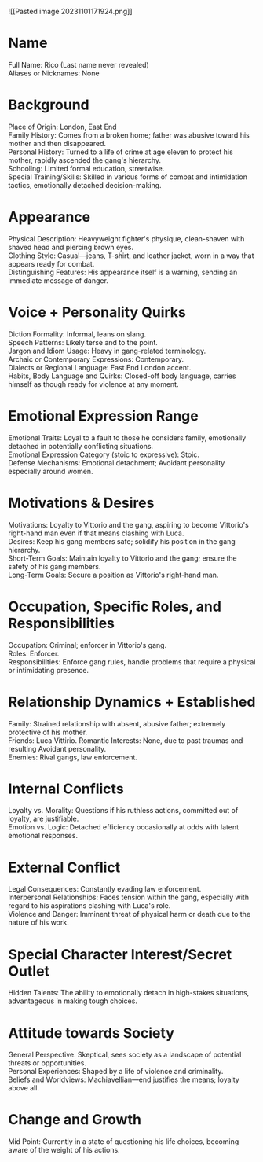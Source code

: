 ![[Pasted image 20231101171924.png]]
# Name

Full Name: Rico (Last name never revealed)  
Aliases or Nicknames: None

# Background

Place of Origin: London, East End  
Family History: Comes from a broken home; father was abusive toward his mother and then disappeared.  
Personal History: Turned to a life of crime at age eleven to protect his mother, rapidly ascended the gang's hierarchy.  
Schooling: Limited formal education, streetwise.  
Special Training/Skills: Skilled in various forms of combat and intimidation tactics, emotionally detached decision-making.

# Appearance

Physical Description: Heavyweight fighter's physique, clean-shaven with shaved head and piercing brown eyes.  
Clothing Style: Casual—jeans, T-shirt, and leather jacket, worn in a way that appears ready for combat.  
Distinguishing Features: His appearance itself is a warning, sending an immediate message of danger.

# Voice + Personality Quirks

Diction Formality: Informal, leans on slang.  
Speech Patterns: Likely terse and to the point.  
Jargon and Idiom Usage: Heavy in gang-related terminology.  
Archaic or Contemporary Expressions: Contemporary.  
Dialects or Regional Language: East End London accent.  
Habits, Body Language and Quirks: Closed-off body language, carries himself as though ready for violence at any moment.

# Emotional Expression Range

Emotional Traits: Loyal to a fault to those he considers family, emotionally detached in potentially conflicting situations.  
Emotional Expression Category (stoic to expressive): Stoic.  
Defense Mechanisms: Emotional detachment; Avoidant personality especially around women.

# Motivations & Desires

Motivations: Loyalty to Vittorio and the gang, aspiring to become Vittorio's right-hand man even if that means clashing with Luca.  
Desires: Keep his gang members safe; solidify his position in the gang hierarchy.  
Short-Term Goals: Maintain loyalty to Vittorio and the gang; ensure the safety of his gang members.  
Long-Term Goals: Secure a position as Vittorio's right-hand man.

# Occupation, Specific Roles, and Responsibilities

Occupation: Criminal; enforcer in Vittorio's gang.  
Roles: Enforcer.  
Responsibilities: Enforce gang rules, handle problems that require a physical or intimidating presence.

# Relationship Dynamics + Established

Family: Strained relationship with absent, abusive father; extremely protective of his mother.  
Friends: Luca Vittirio.
Romantic Interests: None, due to past traumas and resulting Avoidant personality.  
Enemies: Rival gangs, law enforcement.

# Internal Conflicts

Loyalty vs. Morality: Questions if his ruthless actions, committed out of loyalty, are justifiable.  
Emotion vs. Logic: Detached efficiency occasionally at odds with latent emotional responses.

# External Conflict

Legal Consequences: Constantly evading law enforcement.  
Interpersonal Relationships: Faces tension within the gang, especially with regard to his aspirations clashing with Luca's role.  
Violence and Danger: Imminent threat of physical harm or death due to the nature of his work.

# Special Character Interest/Secret Outlet

Hidden Talents: The ability to emotionally detach in high-stakes situations, advantageous in making tough choices.

# Attitude towards Society

General Perspective: Skeptical, sees society as a landscape of potential threats or opportunities.  
Personal Experiences: Shaped by a life of violence and criminality.  
Beliefs and Worldviews: Machiavellian—end justifies the means; loyalty above all.

# Change and Growth

Mid Point: Currently in a state of questioning his life choices, becoming aware of the weight of his actions.